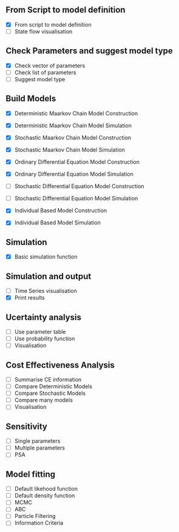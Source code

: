 

## From Script to model definition
- [x] From script to model definition
- [ ] State flow visualisation

## Check Parameters and suggest model type
- [x] Check vector of parameters
- [ ] Check list of parameters
- [ ] Suggest model type

## Build Models
- [x] Deterministic Maarkov Chain Model Construction
- [x] Deterministic Maarkov Chain Model Simulation

- [x] Stochastic Maarkov Chain Model Construction
- [x] Stochastic Maarkov Chain Model Simulation

- [x] Ordinary Differential Equation Model Construction
- [x] Ordinary Differential Equation Model Simulation

- [ ] Stochastic Differential Equation Model Construction
- [ ] Stochastic Differential Equation Model Simulation

- [x] Individual Based Model Construction
- [x] Individual Based Model Simulation

## Simulation 
- [x] Basic simulation function 

## Simulation and output
- [ ] Time Series visualisation
- [x] Print results 

## Ucertainty analysis
- [ ] Use parameter table
- [ ] Use probability function
- [ ] Visualisation

## Cost Effectiveness Analysis
- [ ] Summarise CE information
- [ ] Compare Deterministic Models
- [ ] Compare Stochastic Models 
- [ ] Compare many models
- [ ] Visualisation 

## Sensitivity 
- [ ] Single parameters
- [ ] Multiple parameters
- [ ] PSA

## Model fitting
- [ ] Default likehood function
- [ ] Default density function
- [ ] MCMC
- [ ] ABC
- [ ] Particle Filtering
- [ ] Information Criteria
